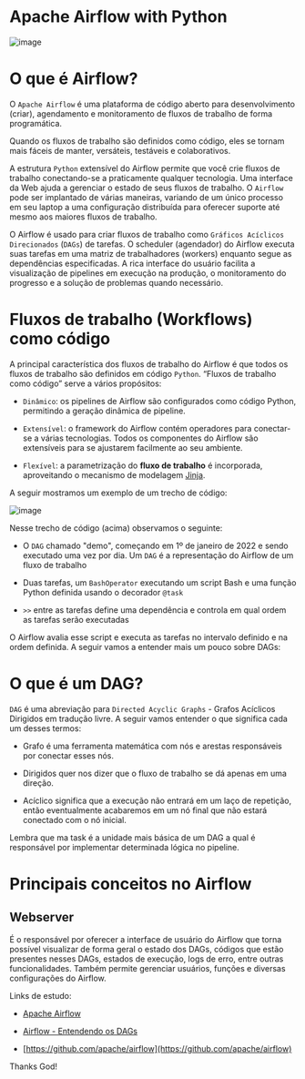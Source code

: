 # Apache Airflow with Python

![image](https://user-images.githubusercontent.com/69597971/200195293-edfac1eb-5099-4fdd-99e7-2337d07ce31f.png)

# O que é Airflow?

O `Apache Airflow` é uma plataforma de código aberto para desenvolvimento (criar), agendamento e monitoramento de fluxos de trabalho de forma programática.

Quando os fluxos de trabalho são definidos como código, eles se tornam mais fáceis de manter, versáteis, testáveis e colaborativos.

A estrutura `Python` extensível do Airflow permite que você crie fluxos de trabalho conectando-se a praticamente qualquer tecnologia. Uma interface da Web ajuda a gerenciar o estado de seus fluxos de trabalho. O `Airflow` pode ser implantado de várias maneiras, variando de um único processo em seu laptop a uma configuração distribuída para oferecer suporte até mesmo aos maiores fluxos de trabalho.

O Airflow é usado para criar fluxos de trabalho como `Gráficos Acíclicos Direcionados` (`DAGs`) de tarefas. O scheduler (agendador) do Airflow executa suas tarefas em uma matriz de trabalhadores (workers) enquanto segue as dependências especificadas. A rica interface do usuário facilita a visualização de pipelines em execução na produção, o monitoramento do progresso e a solução de problemas quando necessário.


# Fluxos de trabalho (Workflows) como código

A principal característica dos fluxos de trabalho do Airflow é que todos os fluxos de trabalho são definidos em código `Python`. “Fluxos de trabalho como código” serve a vários propósitos:

* `Dinâmico`: os pipelines de Airflow são configurados como código Python, permitindo a geração dinâmica de pipeline.

* `Extensível`: o framework do Airflow contém operadores para conectar-se a várias tecnologias. Todos os componentes do Airflow são extensíveis para se ajustarem facilmente ao seu ambiente.

* `Flexível`: a parametrização do **fluxo de trabalho** é incorporada, aproveitando o mecanismo de modelagem [Jinja](https://jinja.palletsprojects.com/en/3.1.x/).


A seguir mostramos um exemplo de um trecho de código:

![image](https://user-images.githubusercontent.com/69597971/200350653-75962f6f-806c-4033-9733-379d72797107.png)


Nesse trecho de código (acima) observamos o seguinte:

* O `DAG` chamado "demo", começando em 1º de janeiro de 2022 e sendo executado uma vez por dia. Um `DAG` é a representação do Airflow de um fluxo de trabalho

* Duas tarefas, um `BashOperator` executando um script Bash e uma função Python definida usando o decorador `@task`

* `>>` entre as tarefas define uma dependência e controla em qual ordem as tarefas serão executadas

O Airflow avalia esse script e executa as tarefas no intervalo definido e na ordem definida. A seguir vamos a entender mais um pouco sobre DAGs: 


# O que é um DAG?

`DAG` é uma abreviação para `Directed Acyclic Graphs` - Grafos Acíclicos Dirigidos em tradução livre. A seguir vamos entender o que significa cada um desses termos:

* Grafo é uma ferramenta matemática com nós e arestas responsáveis por conectar esses nós.

* Dirigidos quer nos dizer que o fluxo de trabalho se dá apenas em uma direção.

* Acíclico significa que a execução não entrará em um laço de repetição, então eventualmente acabaremos em um nó final que não estará conectado com o nó inicial.


Lembra que ma task é a unidade mais básica de um DAG a qual é responsável por implementar determinada lógica no pipeline.


# Principais conceitos no Airflow

## Webserver

É o responsável por oferecer a interface de usuário do Airflow que torna possível visualizar de forma geral o estado dos DAGs, códigos que estão presentes nesses DAGs, estados de execução, logs de erro, entre outras funcionalidades. Também permite gerenciar usuários, funções e diversas configurações do Airflow.














Links de estudo:

* [Apache Airflow](https://airflow.apache.org/docs/apache-airflow/stable/index.html)

* [Airflow - Entendendo os DAGs](https://www.alura.com.br/artigos/airflow-entendendo-dags#:~:text=A%20principal%20ideia%20do%20Airflow,tasks%20juntas%20formam%20um%20DAG.)

* [https://github.com/apache/airflow](https://github.com/apache/airflow)



Thanks God!
